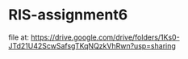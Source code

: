 # RIS-assignment6

file at:
https://drive.google.com/drive/folders/1Ks0-JTd21U42ScwSafsgTKqNQzkVhRwn?usp=sharing

